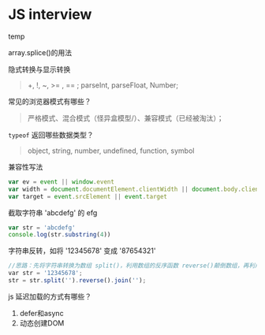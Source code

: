 # JS interview
temp

array.splice()的用法


<!--我过来串串 -->

隐式转换与显示转换

> +, !, ~, >= , == ; parseInt, parseFloat, Number;

常见的浏览器模式有哪些？

> 严格模式、混合模式（怪异盒模型/）、兼容模式（已经被淘汰）；

`typeof` 返回哪些数据类型？

> object, string, number, undefined, function, symbol

兼容性写法

```javascript
var ev = event || window.event
var width = document.documentElement.clientWidth || document.body.clientWidth
var target = event.srcElement || event.target
```

截取字符串 'abcdefg' 的 efg

```javascript
var str = 'abcdefg'
console.log(str.substring(4))
```

字符串反转，如将 '12345678' 变成 '87654321'
```js
//思路：先将字符串转换为数组 split()，利用数组的反序函数 reverse()颠倒数组，再利用 jion() 转换为字符串
var str = '12345678';
str = str.split('').reverse().join('');
```

js 延迟加载的方式有哪些？

1. defer和async
2. 动态创建DOM <script> 标签（创建script，插入到DOM中，加载完毕后callBack）
3. 按需异步载入js

哪些会造成内存泄漏
- 全局变量
- 计时器没有关闭
- 闭包
- 控制台日志
- 两个对象都存在且彼此引用，由此产生了一个循环

请谈一下 JavaScript 中的垃圾回收机制
> JavaScript 中使用计数回收，它定期扫描对象，并计算引用了每个对象的其他对象的数量。如果一个对象的引用数量为 0（没有其他对象引用过该对象），或对该对象的惟一引用是循环的，那么该对象的内存即可回收

`iframe` 的优缺点

优点：
1. 解决加载缓慢的第三方内容如图标和广告等的加载问题
2. Security sandbox
3. 并行加载脚本

缺点：
1. iframe会阻塞主页面的Onload事件
2. 即使内容为空，加载也需要时间
3. 没有语意

如何对节点进行增删改？

> `appendChild/removeChild/createElement`

如何进行跨域操作？[ref](https://github.com/wengjq/Blog/issues/2)

> - CORS：关键点在于后端设置了 `Access-Control-Allow-Origin`
> - JSONP
> - 后端代理
> - window.postMessage (h5)

描述下这四个数组方法 `push/pop/shift/unshift` ;

## Basic

JS 常用的设计模式有哪些? [tbc]

> 单例模式/观察模式/工厂模式


截取字符串由哪些方法

- `string.slice()`；
- `string.substring()`;
- `string.substr()`;
- 利用 `''` 来

如何检测数组和字符串

- isArray();
- x instanceOf Array

如何将伪数组转化为数组？

> `array.prototype.slice.call(fakearray)`;


前端模块化规范标准

- 什么是模块? 模块的意义是什么?

  > 模块: 实现特定功能且相互独立的一组方法; 方便管理, 提高复用性;

- 为什么我们需要模块化规范标准?

  > 为了让大家能方便的加载各种模块，因此需要一套编写模块的规范;

- 有哪些模块化规范

  > CMD, 同步加载模块; AMD, 非同步加载模块; CommonJS;

JavaScript 的内置对象和宿主对象？

- 内置： Object, Array, Function, Data, Math
- 宿主： 浏览器自带的 Window

`window.onload` 和 `document.ready` 的区别

- 前者是当文档树和所有文件加载完后执行函数
- 后者是指当文档树加载完毕后执行的函数

AMD(Modules/Asychronous-Definition), CMD(Common Module Definition), CommonJS 规范区别？

- AMD 是异步加载规范，CMD 是同步加载规范
- 对于依赖的模块，AMD提前引入，CMD是按需引入
- CMD 推崇依赖就近，AMD 推崇依赖前置
- CommonJS 是按需引入，核心的接受和暴露

  - 通过 `require()` 进行接受
  - 通过 `module.export` 进行暴露

深拷贝和浅拷贝(shallow copy)的区别

- 浅拷贝只复制一层对象的属性

  ```javascript
  var o1 = {a: 1}
  var o2 = o1;
  console.log(o1 === o2); // true

  var arr1 = ['darko', {age: 22}]
  var arr2 = arr1.slice();
  var arr3 = arr1.concat();
  console.log(arr1 === arr2); // false 拷贝的只是一个实例
  console.log(arr1 === arr3); // false 拷贝的只是一个实例
  ```

- 深拷贝是递归复制对象的所有层级

  - 实现方式：递归、JSON.stringify、JSON.parse

  ```javascript
  function deepClone(source) {
    return JSON.parse(JSON.stringify(source))
  }
  var o1 {
    arr: [1, 2, 3],
    obj : {key: 'value'},
    func: function() {
      return 1
    }
  }

  var o2 = deepClone(o1)
  console.log(o2);
  ```

如何实现深拷贝?

```javascript
var cloneObj = function(obj){
    var str, newobj = obj.constructor === Array ? [] : {};
    if(typeof obj !== 'object'){
        return;
    } else if(window.JSON){
        str = JSON.stringify(obj), //系列化对象
        newobj = JSON.parse(str); //还原
    } else {
        for(var i in obj){
            newobj[i] = typeof obj[i] === 'object' ?
            cloneObj(obj[i]) : obj[i];
        }
    }
    return newobj;
};
```

### Date

输出今天的日期，以YYYY-MM-DD的方式，比如今天是2014年9月26日，则输出2014-09-26

```javascript
var d = new Date();
// 获取年，getFullYear()返回4位的数字
var year = d.getFullYear();
// 获取月，月份比较特殊，0是1月，11是12月
var month = d.getMonth() + 1;
// 变成两位
month = month < 10 ? '0' + month : month;
// 获取日
var day = d.getDate();
day = day < 10 ? '0' + day : day;
console.log(year + '-' + month + '-' + day);
```


### 闭包、原型与原型链
什么是闭包?

> 外部函数访问内部函数变量的过程称作闭包; 在 es6 中 let 生成的块级作用域就是为了替代闭包的; 生成的变量会被 GC 回收机制回收，那么就不会造成内存的泄漏了；

闭包的使用场景有哪些?

> 面向功能(模块)的封装;

请描述下闭包的优/缺点?

> 延长函数的生命周期/防止变量全局空间的污染; 干扰垃圾回收机制/造成内存泄漏

什么是内存泄漏，在 JS 中哪些操作会造成内存泄漏？
> 不再用到的内存，没有及时释放，就是 memory leak;

你能手写一个闭包吗？[tbc]
> function 中 return 一个 function


原型和原型链

> 每个对象拥有一个原型对象，对象以其原型为模板、从原型继承方法和属性。原型对象也可能拥有原型，并从中继承方法和属性，一层一层、以此类推。这种关系常被称为原型链 (prototype chain)，它解释了为何一个对象会拥有定义在其他对象中的属性和方法。(mdn)[]

对象中内置了一个 Constructor；

js 中如何实现继承[exp](https://is.gd/2j8Zx6)

- 构造函数继承：使用父类的构造函数来增强子类的实例，等于是复制父类的实例属性给子类
- 原型链继承：将父类的实例作为子类的原型
- 实例继承：为父类实例添加新特性，作为子类实例返回
- 拷贝继承
- 组合继承：通过调用父类构造，继承父类的属性并保留传参的优点，然后通过将父类实例作为子类原型，实现函数复用
- (best)寄生组合继承：通过寄生方式去掉父类的实例属性，如此在调用两次父类的构造的时候，就不会初始化两次实例方法属性，避免了组合继承的缺点；

## 事件

事件绑定和普通事件的区别？

> 普通事件不支持添加多个事件，且无法取消。最下面的事件会覆盖上面的事件。事件绑定可以为一个元素添加多个事件。

IE 和 DOM 事件流的区别？

> 1. 执行顺序不一样，IE属于事件冒泡，DOM属于事件先捕获再冒泡
> 2. 参数不一样
> 3. 事件加不加on
> 4. IE this 指向 window, dom 指向调用事件处理函数的对象

同步(Synchronous)与异步(Asynchronous)的区别？
> 阻塞和非阻塞关注的是程序在等待调用结果（消息，返回值）时的状态.
## RegEx




## this

`call` 与 `apply` 的异同

- 两者都是为了改变某个函数运行时的 context ，即改变 this 的指向
- 两者作用完全相同，但前者接受一个个参数的传入，后者接受数组为参数


--------------------------------------------------------------------------------------------------------
## Ajax

什么是 Ajax？

> Asychronous JavaScript and XMl, 用于实现客户端与服务器端的异步通信效果，实现页面的局部刷新。主要通过 XMLHttlpRequest(标准浏览器)/ActiveXObject(IE)对象 发送请求实现异步通信效果

实现 Ajax 的基本步骤

```javascript
var xhr = null;
if (window.XMLHttlpRequest) {
  xhr = new XMLHttlpRequest();
} else {
  xhr = new ActiveXObject('Microsoft.XMLHttlpRequest')
}

// initializes a request xhr.open(menthod, url, async, user)
xhr.open('GET', '/bar/foo.txt', true)
// 设置 http 请求头
xhr.setRequestHeader(header, value)
// 指定回调函数
xhr.onload = function (e) {
  if (xhr.readyState === 4) {
    if (xhr.status === 200) {
      console.log(xhr.responseText);
    } else {
      console.log(xhr.statusText);
    }
  }
}
xhr.onerror = function (e) {
  console.error(xhr.statusText)
}
// 发送请求
xhr.send(null)
```

Ajax 的工作原理

> 原理就是在用户和服务器之间加一个中间层，使用户操作与服务器响应异步化。将以往一些服务器负担的工作转移到客户端


## 数组
在Javascript中什么是伪数组？如何将伪数组转化为标准数组？
> 伪数组（类数组）：无法直接调用数组方法或 length 属性，但仍可以对真正数组遍历方法来遍历它们。典型的是函数的argument参数，还有像调用getElementsByTagName,document.childNodes之类的,它们都返回NodeList对象都属于伪数组。可以使用Array.prototype.slice.call(fakeArray)将数组转化为真正的Array对象

数组去重：算法术语

稳定性：如果a原本在b前面，而a=b，排序之后a仍然在b的前面； 不稳定：如果a原本在b的前面，而a=b，排序之后a可能会出现在b的后面；

内排序：所有排序操作都在内存中完成； 外排序：由于数据太大，因此把数据放在磁盘中，而排序通过磁盘和内存的数据传输才能进行；

时间复杂度: 一个算法执行所耗费的时间。 空间复杂度: 运行完一个程序所需内存的大小。

[JavaScript 数组去重 #9](https://is.gd/F8x7Ox)

方法一，使用 `indexOf` & `array.filter`, 复杂度 O(n^2)

```javascript
function unique(arr) {
  var res = arr.filter(function(item, index, array) {
    return array.indexOf(item) === index;
  })
  return res;
}
```

方法二，使用 `.push`, 复杂度 O(n^2)

```javascript
function unique(arr) {
  var res = [];
  for (var i = 0, len = arr.length; i < len; i++) {
    for (var j = i + 1; j < len; j++) {
      // 这一步十分巧妙
      // 如果发现相同元素
      // 则 i 自增进入下一个循环比较
      if (a[i] === a[j])
        // 为什么不是 i++
        j = ++i
    }
    res.push(arr[i])
  }
  return res;
}
```

方法三，`.sort()`

```javascript
function unique(arr) {
  return arr.concat().sort().filter(function (item, pos, array) {
    return !pos || item != array[pos - 1]
  })
}
```

方法四

```javascript
function unique(arr) {
  var seen = {}

  return a.filter(function (item) {
    return seen.hasOwnProperty(item) ? false : (seen[item] = true);
  })
}
```

方法五（ES6）

```javascript
function unique(arr) {
  return Array.from(new Set(arr))
}
```
